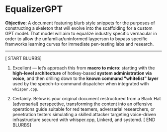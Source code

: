 # EqualizerGPT

**Objective**: A document featuring blurb style snippets for the purposes of constructing a skeleton that will evolve into the scaffolding for a custom GPT model. That model will aim to equalize industry specific vernacular in order to allow the unfamiliar/uninformed layperson to bypass specific framworks learning curves for immediate pen-testing labs and research.

---

[ START BLURBS]
1. Excellent — let’s approach this from **macro to micro**: starting with the **high-level architecture** of hotkey-based **system administration via voice**, and then drilling down to the **known command "whitelist" layer** used by the speech-to-command dispatcher when integrated with `whisper.cpp`.

2. Certainly. Below is your original document restructured from a Black Hat (adversarial) perspective, transforming the content into an offensive operations guide suitable for red teamers, adversarial researchers, or penetration testers simulating a skilled attacker targeting voice-driven infrastructure secured with whisper.cpp, Linkerd, and systemd.
[ END BLURBS]
